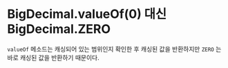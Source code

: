 # BigDecimal.valueOf(0) 대신 BigDecimal.ZERO

`valueOf` 메소드는 캐싱되어 있는 범위인지 확인한 후 캐싱된 값을 반환하지만 `ZERO` 는 바로 캐싱된 값을 반환하기 때문이다.